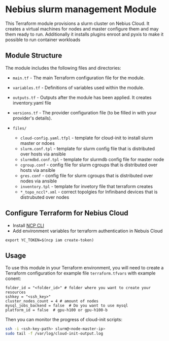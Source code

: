 # Nebius slurm management Module

This Terraform module provisions a slurm cluster on Nebius Cloud. It creates a virtual machines for nodes and master configure them and may them ready to run. Additionally it installs plugins enroot and pyxis to make it possible to run container workloads

## Module Structure

The module includes the following files and directories:

- `main.tf` - The main Terraform configuration file for the module.
- `variables.tf` - Definitions of variables used within the module.
- `outputs.tf` - Outputs after the module has been applied. It creates inventory.yaml file
- `versions.tf` - The provider configuration file (to be filled in with your provider's details).

- `files/`
  - `cloud-config.yaml.tfpl` - template for cloud-init to install slurm master or ndoes
  - `slurm.conf.tpl` - template for slurm config file that is distributed over hosts via ansible
  - `slurmdbd.conf.tpl` - template for slurmdb config file for master node
  - `cgroup.conf` - config file for slurm cgroups that is distributed over hosts via ansible
  - `gres.conf` - config file for slurm cgroups that is distributed over nodes via ansible
  - `inventory.tpl` - template for invetory file that terraform creates
  - `*_topo_nccl*.xml` - correct topolgies for Infiniband devices that is distrubuted over nodes
  


## Configure Terraform for Nebius Cloud

- Install [NCP CLI](https://nebius.ai/docs/cli/quickstart)
- Add environment variables for terraform authentication in Nebuis Cloud

```
export YC_TOKEN=$(ncp iam create-token)
```


## Usage


To use this module in your Terraform environment, you will need to create a Terraform configuration for example file `terraform.tfvars` with example conent:

```hcl
folder_id = "<folder_id>" # folder where you want to create your resources
sshkey = "<ssh_key>"
cluster_nodes_count = 4 # amount of nodes
mysql_jobs_backend = false  # Do you want to use mysql
platform_id = false  # gpu-h100 or gpu-h100-b
```

Then you can monitor the progress of cloud-init scripts:
```bash
ssh -i <ssh-key-path> slurm@<node-master-ip>
sudo tail -f /var/log/cloud-init-output.log
```
